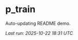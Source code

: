 # p_train

Auto-updating README demo.

<!--START_SECTION:status-->
_Last run: 2025-10-22 18:31 UTC_
<!--END_SECTION:status-->

























































































































































































































































































































































































































































































































































































































































































































































































































































































































































































































































































































































































































































































































































































































































































